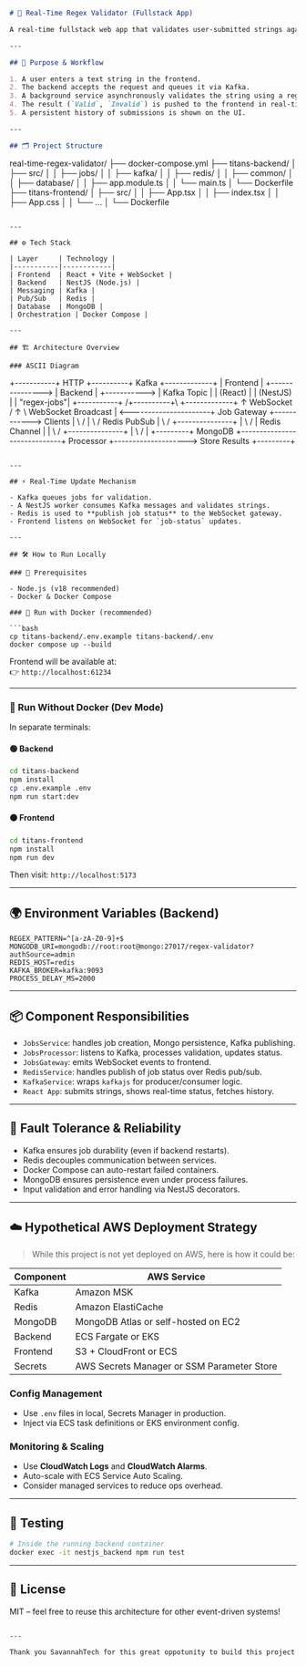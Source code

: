 ```md
# 🧪 Real-Time Regex Validator (Fullstack App)

A real-time fullstack web app that validates user-submitted strings against a configurable regular expression. Designed to demonstrate scalable, event-driven architecture using **NestJS**, **React**, **Kafka**, **Redis**, and **MongoDB** — fully containerized with Docker Compose.

---

## 🧠 Purpose & Workflow

1. A user enters a text string in the frontend.
2. The backend accepts the request and queues it via Kafka.
3. A background service asynchronously validates the string using a regex pattern from environment config.
4. The result (`Valid`, `Invalid`) is pushed to the frontend in real-time via WebSocket.
5. A persistent history of submissions is shown on the UI.

---

## 🗂️ Project Structure

```
real-time-regex-validator/
├── docker-compose.yml
├── titans-backend/
│   ├── src/
│   │   ├── jobs/
│   │   ├── kafka/
│   │   ├── redis/
│   │   ├── common/
│   │   ├── database/
│   │   ├── app.module.ts
│   │   └── main.ts
│   └── Dockerfile
├── titans-frontend/
│   ├── src/
│   │   ├── App.tsx
│   │   ├── index.tsx
│   │   ├── App.css
│   │   └── ...
│   └── Dockerfile
```

---

## ⚙️ Tech Stack

| Layer     | Technology |
|-----------|------------|
| Frontend  | React + Vite + WebSocket |
| Backend   | NestJS (Node.js) |
| Messaging | Kafka |
| Pub/Sub   | Redis |
| Database  | MongoDB |
| Orchestration | Docker Compose |

---

## 🏗️ Architecture Overview

### ASCII Diagram

```
+-----------+        HTTP        +----------+     Kafka     +-------------+
|  Frontend |  +---------------> |  Backend | +-----------> | Kafka Topic |
| (React)   |                   | (NestJS) |               | "regex-jobs"|
+-----------+                  /+----------+\              +-------------+
   ↑         WebSocket        /     ↑       \   WebSocket Broadcast
   |  <----------------------+  Job Gateway  +------------> Clients
   |                         \               /
   |                          \             /   Redis PubSub
   |                           \           /  +---------------+
   |                            \         /   | Redis Channel |
   |                             \       /    +---------------+
   |                              \     /
   |                             +---------+         MongoDB
   +-----------------------------+ Processor +--------------------> Store Results
                                 +---------+
```

---

## ⚡ Real-Time Update Mechanism

- Kafka queues jobs for validation.
- A NestJS worker consumes Kafka messages and validates strings.
- Redis is used to **publish job status** to the WebSocket gateway.
- Frontend listens on WebSocket for `job-status` updates.

---

## 🛠 How to Run Locally

### 🔧 Prerequisites

- Node.js (v18 recommended)
- Docker & Docker Compose

### 🐳 Run with Docker (recommended)

```bash
cp titans-backend/.env.example titans-backend/.env
docker compose up --build
```

Frontend will be available at:  
👉 `http://localhost:61234`

---

### 🧪 Run Without Docker (Dev Mode)

In separate terminals:

#### 🟢 Backend
```bash
cd titans-backend
npm install
cp .env.example .env
npm run start:dev
```

#### 🟠 Frontend
```bash
cd titans-frontend
npm install
npm run dev
```

Then visit: `http://localhost:5173`

---

## 🌍 Environment Variables (Backend)

```env
REGEX_PATTERN=^[a-zA-Z0-9]+$
MONGODB_URI=mongodb://root:root@mongo:27017/regex-validator?authSource=admin
REDIS_HOST=redis
KAFKA_BROKER=kafka:9093
PROCESS_DELAY_MS=2000
```

---

## 📦 Component Responsibilities

- `JobsService`: handles job creation, Mongo persistence, Kafka publishing.
- `JobsProcessor`: listens to Kafka, processes validation, updates status.
- `JobsGateway`: emits WebSocket events to frontend.
- `RedisService`: handles publish of job status over Redis pub/sub.
- `KafkaService`: wraps `kafkajs` for producer/consumer logic.
- `React App`: submits strings, shows real-time status, fetches history.

---

## 🔁 Fault Tolerance & Reliability

- Kafka ensures job durability (even if backend restarts).
- Redis decouples communication between services.
- Docker Compose can auto-restart failed containers.
- MongoDB ensures persistence even under process failures.
- Input validation and error handling via NestJS decorators.

---

## ☁️ Hypothetical AWS Deployment Strategy

> While this project is not yet deployed on AWS, here is how it could be:

| Component | AWS Service |
|----------|-------------|
| Kafka    | Amazon MSK |
| Redis    | Amazon ElastiCache |
| MongoDB  | MongoDB Atlas or self-hosted on EC2 |
| Backend  | ECS Fargate or EKS |
| Frontend | S3 + CloudFront or ECS |
| Secrets  | AWS Secrets Manager or SSM Parameter Store |

### Config Management

- Use `.env` files in local, Secrets Manager in production.
- Inject via ECS task definitions or EKS environment config.

### Monitoring & Scaling

- Use **CloudWatch Logs** and **CloudWatch Alarms**.
- Auto-scale with ECS Service Auto Scaling.
- Consider managed services to reduce ops overhead.

---

## 🧪 Testing

```bash
# Inside the running backend container
docker exec -it nestjs_backend npm run test
```

---

## 📄 License

MIT – feel free to reuse this architecture for other event-driven systems!
```

---

Thank you SavannahTech for this great oppotunity to build this project
